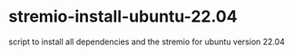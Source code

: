 # stremio-install-ubuntu-22.04
script to install all dependencies and the stremio for ubuntu version 22.04
